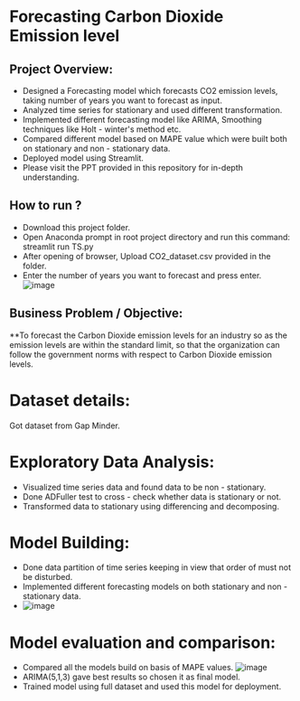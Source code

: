 # Forecasting Carbon Dioxide Emission level
## Project Overview:
* Designed a Forecasting model which forecasts CO2 emission levels, taking number of years you want to forecast as input.
* Analyzed time series for stationary and used different transformation.
* Implemented different forecasting model like ARIMA, Smoothing techniques like Holt - winter's method etc.
* Compared different model based on MAPE value which were built both on stationary and non - stationary data.
* Deployed model using Streamlit.
* Please visit the PPT provided in this repository for in-depth understanding.
## How to run ?
* Download this project folder.
* Open Anaconda prompt in root project directory and run this command: streamlit run TS.py
* After opening of browser, Upload CO2_dataset.csv provided in the folder.
* Enter the number of years you want to forecast and press enter.
![image](https://user-images.githubusercontent.com/89403336/147632221-b8a57214-7f38-4769-bc48-72e7e7dc5b2f.png)
## Business Problem / Objective:
**To forecast the Carbon Dioxide emission levels for an industry so as the emission levels are within the standard limit, so that the organization can follow the government norms with respect to Carbon Dioxide emission levels.

# Dataset details:
Got dataset from Gap Minder.

# Exploratory Data Analysis:
* Visualized time series data and found data to be non - stationary. 
* Done ADFuller test to cross - check whether data is stationary or not.
* Transformed data to stationary using differencing and decomposing.
# Model Building:
* Done data partition of time series keeping in view that order of must not be disturbed.
* Implemented different forecasting models on both stationary and non - stationary data.
* ![image](https://user-images.githubusercontent.com/89403336/147631988-f2474261-9dea-44a1-a371-cabe7681f577.png)
# Model evaluation and comparison:
* Compared all the models build on basis of MAPE values.
 ![image](https://user-images.githubusercontent.com/89403336/147632269-b96de286-f80f-47f0-a16b-5712317060b6.png)
* ARIMA(5,1,3) gave best results so chosen it as final model.
* Trained model using full dataset and used this model for deployment.
